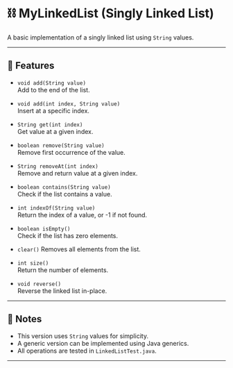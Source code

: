 # ⛓️ MyLinkedList (Singly Linked List)

A basic implementation of a singly linked list using `String` values.

---

## 🔧 Features

- `void add(String value)`  
  Add to the end of the list.

- `void add(int index, String value)`  
  Insert at a specific index.

- `String get(int index)`  
  Get value at a given index.

- `boolean remove(String value)`  
  Remove first occurrence of the value.

- `String removeAt(int index)`  
  Remove and return value at a given index.

- `boolean contains(String value)`  
  Check if the list contains a value.

- `int indexOf(String value)`  
  Return the index of a value, or -1 if not found.

- `boolean isEmpty()`  
  Check if the list has zero elements.

- `clear()`
    Removes all elements from the list.

- `int size()`  
  Return the number of elements.

- `void reverse()`  
  Reverse the linked list in-place.

---

## 📌 Notes

- This version uses `String` values for simplicity.
- A generic version can be implemented using Java generics.
- All operations are tested in `LinkedListTest.java`.

---